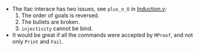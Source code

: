 
 * The ltac interace has two issues, see `plus_n_O` in [Induction.v](tests/sf-4.0/Induction.v#L82):
   1. The order of goals is reversed.
   2. The bullets are broken.
   3. `injectivity` cannot be bind.
 * It would be great if all the commands were accepted by `MProof`,
   and not only `Print` and `Fail`.
